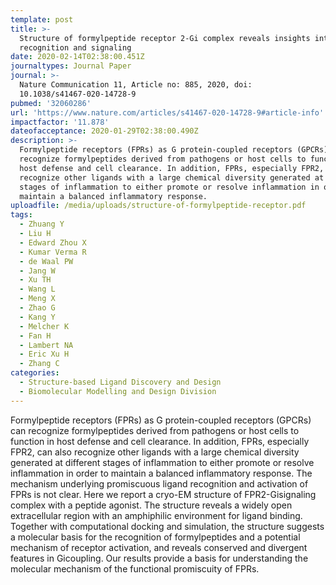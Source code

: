 ```yaml
---
template: post
title: >-
  Structure of formylpeptide receptor 2-Gi complex reveals insights into ligand
  recognition and signaling
date: 2020-02-14T02:38:00.451Z
journaltypes: Journal Paper
journal: >-
  Nature Communication 11, Article no: 885, 2020, doi:
  10.1038/s41467-020-14728-9
pubmed: '32060286'
url: 'https://www.nature.com/articles/s41467-020-14728-9#article-info'
impactfactor: '11.878'
dateofacceptance: 2020-01-29T02:38:00.490Z
description: >-
  Formylpeptide receptors (FPRs) as G protein-coupled receptors (GPCRs) can
  recognize formylpeptides derived from pathogens or host cells to function in
  host defense and cell clearance. In addition, FPRs, especially FPR2, can also
  recognize other ligands with a large chemical diversity generated at different
  stages of inflammation to either promote or resolve inflammation in order to
  maintain a balanced inflammatory response. 
uploadfile: /media/uploads/structure-of-formylpeptide-receptor.pdf
tags:
  - Zhuang Y
  - Liu H
  - Edward Zhou X
  - Kumar Verma R
  - de Waal PW
  - Jang W
  - Xu TH
  - Wang L
  - Meng X
  - Zhao G
  - Kang Y
  - Melcher K
  - Fan H
  - Lambert NA
  - Eric Xu H
  - Zhang C
categories:
  - Structure-based Ligand Discovery and Design
  - Biomolecular Modelling and Design Division
---
```

<!--StartFragment-->

Formylpeptide receptors (FPRs) as G protein-coupled receptors (GPCRs) can recognize formylpeptides derived from pathogens or host cells to function in host defense and cell clearance. In addition, FPRs, especially FPR2, can also recognize other ligands with a large chemical diversity generated at different stages of inflammation to either promote or resolve inflammation in order to maintain a balanced inflammatory response. The mechanism underlying promiscuous ligand recognition and activation of FPRs is not clear. Here we report a cryo-EM structure of FPR2-Gisignaling complex with a peptide agonist. The structure reveals a widely open extracellular region with an amphiphilic environment for ligand binding. Together with computational docking and simulation, the structure suggests a molecular basis for the recognition of formylpeptides and a potential mechanism of receptor activation, and reveals conserved and divergent features in Gicoupling. Our results provide a basis for understanding the molecular mechanism of the functional promiscuity of FPRs.

<!--EndFragment-->
